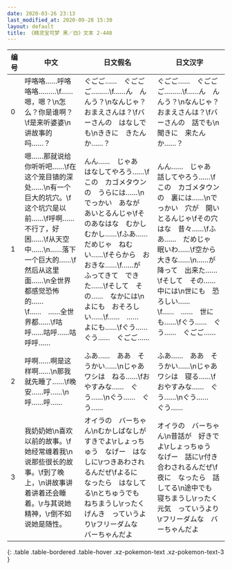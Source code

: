 ```yaml
---
date: 2020-03-26 23:13
last_modified_at: 2020-09-28 15:30
layout: default
title: 《精灵宝可梦 黑／白》文本 2-448
---
```

| 编号 | 中文 | 日文假名 | 日文汉字 |
| ---- | ---- | ---- | --- |
| 0 | 呼咯咯……呼咯咯咯………\f……嗯，嗯？\n怎么？你是谁啊？\f是来听婆婆\n讲故事的吗……？ | ぐごご……　ぐごごご………\f……ん　んんう？\nなんじゃ？　おまえさんは？\fバーさんの　はなしでも\nききに　きたんか……？ | ぐごご……　ぐごごご………\f……ん　んんう？\nなんじゃ？　おまえさんは？\fバーさんの　話でも\n聞きに　来たんか……？ |
| 1 | 嗯……那就说给你听听吧……\f在这个笼目镇的深处……\n有一个巨大的坑穴。\f这个坑穴是以前……\f呼啊……不行了，好困……\f从天空中……\n……落下一个巨大的……\f然后从这里面……\n全世界都感觉恐怖的……\f……　……全世界都……\f咕呼……咕呼……咕呼呼…… | んん……　じゃあ　はなしてやろう……\fこの　カゴメタウンの　うらには……\nでっかい　あなが　あいとるんじゃ\fそのあなはな　むかし　むかし……\fふあ……　だめじゃ　ねむい……\fそらから　おおきな……\f……が　ふってきて　できた……\fそして　その……　なかには\nよにも　おそろしい……\f……　……　よにも……\fぐう……　ぐう……　ぐごご…… | んん……　じゃあ　話してやろう……\fこの　カゴメタウンの　裏には……\nでっかい　穴が　開いとるんじゃ\fその穴はな　昔々……\fふあ……　だめじゃ　眠いわ……\f空から　大きな……\n……が　降って　出来た……\fそして　その……　中には\n世にも　恐ろしい……\f……　……　世にも……\fぐう……　ぐう……　ぐごご…… |
| 2 | 呼啊……啊是这样啊……\n那我就先睡了……\f晚安……呼……\n呼……呼…… | ふあ……　ああ　そうかい……\nじゃあ　ワシは　ねる……\fおやすみな……　ぐう……\nぐう……　ぐう…… | ふあ……　ああ　そうかい……\nじゃあ　ワシは　寝る……\fおやすみな……　ぐう……\nぐう……　ぐう…… |
| 3 | 我奶奶她\n喜欢以前的故事。\f她经常缠着我\n说那些很长的故事。\f到了晚上，\n讲故事讲着讲着还会睡着。\r与其说她精神，\r倒不如说她是随性。 | オイラの　バーちゃん\nむかしばなしが　すきでよ\rしょっちゅう　なげー　はなしに\rつきあわされるんだぜ\fよるに　なったら　はなしてる\nとちゅうでも　ねちまうし\rったく　げんき　っていうより\rフリーダムな　バーちゃんだよ | オイラの　バーちゃん\n昔話が　好きでよ\rしょっちゅう　なげー　話に\r付き合わされるんだぜ\f夜に　なったら　話してる\n途中でも　寝ちまうし\rったく　元気　っていうより\rフリーダムな　バーちゃんだよ |
{: .table .table-bordered .table-hover .xz-pokemon-text .xz-pokemon-text-3 }